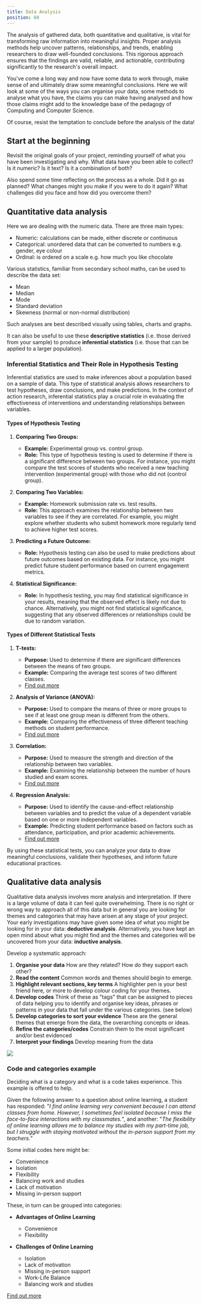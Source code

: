 ```yaml
---
title: Data Analysis
position: 60
---
```


<div class="abstract">
The analysis of gathered data, both quantitative and qualitative, is vital for transforming raw information into meaningful insights. Proper analysis methods help uncover patterns, relationships, and trends, enabling researchers to draw well-founded conclusions. This rigorous approach ensures that the findings are valid, reliable, and actionable, contributing significantly to the research's overall impact.
</div>

You've come a long way and now have some data to work through, make sense of and ultimately draw some meaningful conclusions.  Here we will look at some of the ways you can organise your data, some methods to analyse what you have, the claims you can make having analysed and how those claims might add to the knowledge base of the pedagogy of Computing and Computer Science.

Of course, resist the temptation to conclude before the analysis of the data!


## Start at the beginning

Revisit the original goals of your project, reminding yourself of what you have been investigating and why.  What data have you been able to collect?  Is it numeric?  Is it text?  Is it a combination of both?

Also spend some time reflecting on the process as a whole.  Did it go as planned?  What changes might you make if you were to do it again?  What challenges did you face and how did you overcome them?

## Quantitative data analysis

Here we are dealing with the numeric data.  There are three main types:

- Numeric: calculations can be made, either discrete or continuous
- Categorical: unordered data that can be converted to numbers e.g. gender, eye colour
- Ordinal: is ordered on a scale e.g. how much you like chocolate

Various statistics, familiar from secondary school maths, can be used to describe the data set:

- Mean
- Median
- Mode
- Standard deviation
- Skewness (normal or non-normal distribution)

Such analyses are best described visually using tables, charts and graphs.

It can also be useful to use these **descriptive statistics** (i.e. those derived from your sample) to produce **inferential statistics** (i.e. those that can be applied to a larger population).

### Inferential Statistics and Their Role in Hypothesis Testing

Inferential statistics are used to make inferences about a population based on a sample of data. This type of statistical analysis allows researchers to test hypotheses, draw conclusions, and make predictions. In the context of action research, inferential statistics play a crucial role in evaluating the effectiveness of interventions and understanding relationships between variables.

#### Types of Hypothesis Testing

1. **Comparing Two Groups:**

   - **Example:** Experimental group vs. control group.
   - **Role:** This type of hypothesis testing is used to determine if there is a significant difference between two groups. For instance, you might compare the test scores of students who received a new teaching intervention (experimental group) with those who did not (control group).

2. **Comparing Two Variables:**

   - **Example:** Homework submission rate vs. test results.
   - **Role:** This approach examines the relationship between two variables to see if they are correlated. For example, you might explore whether students who submit homework more regularly tend to achieve higher test scores.

3. **Predicting a Future Outcome:**

   - **Role:** Hypothesis testing can also be used to make predictions about future outcomes based on existing data. For instance, you might predict future student performance based on current engagement metrics.

4. **Statistical Significance:**

   - **Role:** In hypothesis testing, you may find statistical significance in your results, meaning that the observed effect is likely not due to chance. Alternatively, you might not find statistical significance, suggesting that any observed differences or relationships could be due to random variation.

#### Types of Different Statistical Tests

1. **T-tests:**

   - **Purpose:** Used to determine if there are significant differences between the means of two groups.
   - **Example:** Comparing the average test scores of two different classes.
   - [Find out more](https://statisticsbyjim.com/hypothesis-testing/t-test/ ':class=button')

2. **Analysis of Variance (ANOVA):**

   - **Purpose:** Used to compare the means of three or more groups to see if at least one group mean is different from the others.
   - **Example:** Comparing the effectiveness of three different teaching methods on student performance.
   - [Find out more](https://statisticsbyjim.com/anova/one-way-anova/ ':class=button')

3. **Correlation:**

   - **Purpose:** Used to measure the strength and direction of the relationship between two variables.
   - **Example:** Examining the relationship between the number of hours studied and exam scores.
   - [Find out more](https://statisticsbyjim.com/basics/excel-correlation/ ':class=button')

4. **Regression Analysis:**

   - **Purpose:** Used to identify the cause-and-effect relationship between variables and to predict the value of a dependent variable based on one or more independent variables.
   - **Example:** Predicting student performance based on factors such as attendance, participation, and prior academic achievements.
   - [Find out more](https://statisticsbyjim.com/regression/regression-analysis-excel/ ':class=button')

By using these statistical tests, you can analyze your data to draw meaningful conclusions, validate their hypotheses, and inform future educational practices. 

## Qualitative data analysis

Qualitative data analysis involves more analysis and interpretation.  If there is a large volume of data it can feel quite overwhelming.  There is no right or wrong way to approach all of this data but in general you are looking for themes and categories that may have arisen at any stage of your project.  Your early investigations may have given some idea of what you might be looking for in your data: **deductive analysis**.  Alternatively, you have kept an open mind about what you might find and the themes and categories will be uncovered from your data: **inductive analysis**.

Develop a systematic approach:

1.  **Organise your data**  How are they related?  How do they support each other?
2.  **Read the content** Common words and themes should begin to emerge.
3.  **Highlight relevant sections, key terms** A highlighter pen is your best friend here, or more to develop colour coding for your themes. 
4.  **Develop codes** Think of these as "tags" that can be assigned to pieces of data helping you to identify and organise key ideas, phrases or patterns in your data that fall under the various categories. (see below)
5.  **Develop categories to sort your evidence** These are the general themes that emerge from the data, the overarching concepts or ideas.
6.  **Refine the categories/codes** Constrain them to the most significant and/or best evidenced
7.  **Interpret your findings** Develop meaning from the data

![](/assets/images/coding.jpg)

### Code and categories example

Deciding what is a category and what is a code takes experience.  This example is offered to help.

Given the following answer to a question about online learning, a student has responded: "*I find online learning very convenient because I can attend classes from home. However, I sometimes feel isolated because I miss the face-to-face interactions with my classmates.*", and another: "*The flexibility of online learning allows me to balance my studies with my part-time job, but I struggle with staying motivated without the in-person support from my teachers.*"

Some initial codes here might be:

- Convenience
- Isolation
- Flexibility
- Balancing work and studies
- Lack of motivation
- Missing in-person support

These, in turn can be grouped into categories:

- **Advantages of Online Learning**
  - Convenience
  - Flexibility

- **Challenges of Online Learning**
  - Isolation
  - Lack of motivation
  - Missing in-person support
  - Work-Life Balance
  - Balancing work and studies

[Find out more](https://learningforaction.com/analyzing-qualitative-data ':class=button')


